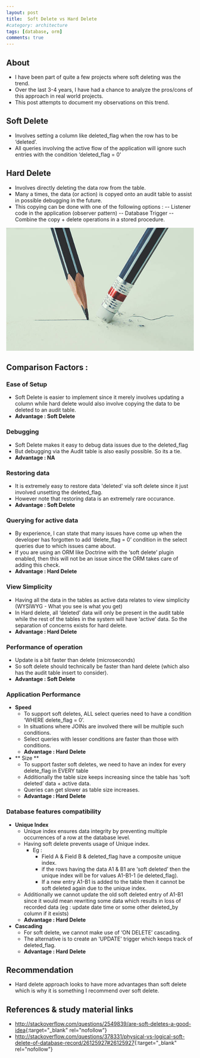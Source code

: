 ```yaml
---
layout: post
title:  Soft Delete vs Hard Delete 
#category: architecture
tags: [database, orm]
comments: true
---  
```

  
## About
- I have been part of quite a few projects where soft deleting was the trend.
- Over the last 3-4 years, I have had a chance to analyze the pros/cons of this approach in real world projects.
- This post attempts to document my observations on this trend.


## Soft Delete
- Involves setting a column like deleted_flag when the row has to be ‘deleted’.
- All queries involving the active flow of the application will ignore such entries with the condition ‘deleted_flag = 0’

## Hard Delete
- Involves directly deleting the data row from the table.
- Many a times, the data (or action) is copyed onto an audit table to assist in possible debugging in the future.
- This copying can be done with one of the following options :
-- Listener code in the application (observer pattern)
-- Database Trigger
-- Combine the copy + delete operations in a stored procedure.

!["Deleting"](/assets/images/pencil_eraser.jpg "Deleting")

## Comparison Factors : 

### Ease of Setup
- Soft Delete is easier to implement since it merely involves updating a column while hard delete would also involve copying the data to be deleted to an audit table.
- **Advantage : Soft Delete**

### Debugging
- Soft Delete makes it easy to debug data issues due to the deleted_flag
- But debugging via the Audit table is also easily possible. So its a tie.
- **Advantage : NA**

### Restoring data
- It is extremely easy to restore data 'deleted' via soft delete since it just involved unsetting the deleted_flag.
- However note that restoring data is an extremely rare occurance.
- **Advantage : Soft Delete**

### Querying for active data
- By experience, I can state that many issues have come up when the developer has forgotten to add ‘delete_flag = 0’ condition in the select queries due to which issues came about. 
- If you are using an ORM like Doctrine with the ‘soft delete’ plugin enabled, then this will not be an issue since the ORM takes care of adding this check.
- **Advantage : Hard Delete**

### View Simplicity
- Having all the data in the tables as active data relates to view simplicity (WYSIWYG - What you see is what you get) 
- In Hard delete, all ‘deleted’ data will only be present in the audit table while the rest of the tables in the system will have ‘active’ data. So the separation of  concerns exists for hard delete.
- **Advantage : Hard Delete**

### Performance of operation
- Update is a bit faster than delete (microseconds) 
- So soft delete should technically be faster than hard delete (which also has the audit table insert to consider). 
- **Advantage : Soft Delete**

### Application Performance
- **Speed**
    - To support soft deletes, ALL select queries need to have a condition ‘WHERE delete_flag = 0’.
    - In situations where JOINs are involved there will be multiple such conditions.
    - Select queries with lesser conditions are faster than those with conditions. 
    - **Advantage : Hard Delete**
- ** Size **
    - To support faster soft deletes, we need to have an index for every delete_flag in EVERY table
    - Additionally the table size keeps increasing since the table has ‘soft deleted’ data + active data.
    - Queries can get slower as table size increases.
    - **Advantage : Hard Delete**

### Database features compatibility
- **Unique Index**
    - Unique index ensures data integrity by preventing multiple occurrences of a row at the database level.
    - Having soft delete prevents usage of Unique index. 
        - Eg : 
            - Field A & Field B & deleted_flag have a composite unique index.
            - if the rows  having the data A1 & B1 are ‘soft deleted’ then the unique index will be for values A1-B1-1 (ie deleted_flag).
            - If a new entry A1-B1 is added to the table then it cannot be soft deleted again due to the unique index.
    - Additionally we cannot update the old soft deleted entry of A1-B1 since it would mean rewriting some data which results in loss of recorded data (eg : update date time or some other deleted_by column if it exists)
    - **Advantage : Hard Delete**    
- **Cascading**
    - For soft delete, we cannot make use of ‘ON DELETE’ cascading.     
    - The alternative is to create an 'UPDATE' trigger which keeps track of deleted_flag.
    - **Advantage : Hard Delete**

## Recommendation
- Hard delete approach looks to have more  advantages than soft delete which is why it is something I recommend over soft delete.

## References & study material links
- <http://stackoverflow.com/questions/2549839/are-soft-deletes-a-good-idea>{:target="_blank" rel="nofollow"}
- <http://stackoverflow.com/questions/378331/physical-vs-logical-soft-delete-of-database-record/26125927#26125927>{:target="_blank" rel="nofollow"}




